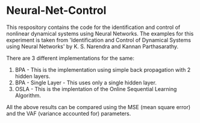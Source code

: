 # Neural-Net-Control

This respository contains the code for the identification and control of nonlinear dynamical systems using Neural Networks. The examples for this experiment is taken from 'Identification and Control of Dynamical Systems using Neural Networks' by K. S. Narendra and Kannan Parthasarathy. 

There are 3 different implementations for the same: 
1. BPA - This is the implementation using simple back propagation with 2 hidden layers. 
2. BPA - Single Layer - This uses only a single hidden layer. 
3. OSLA - This is the implentation of the Online Sequential Learning Algorithm. 

All the above results can be compared using the MSE (mean square error) and the VAF (variance accounted for) parameters. 
